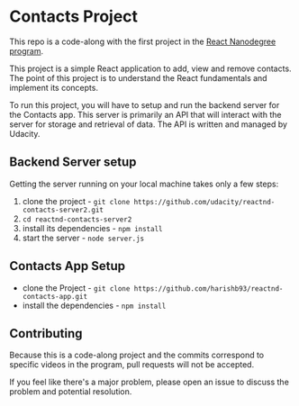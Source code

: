# Contacts Project

This repo is a code-along with the first project in the [React Nanodegree program](https://www.udacity.com/course/react-nanodegree--nd019).

This project is a simple React application to add, view and remove contacts. The point of this project is to understand the React fundamentals and implement its concepts.

To run this project, you will have to setup and run the backend server for the Contacts app. This server is primarily an API that will interact with the server for storage and retrieval of data. The API is written and managed by Udacity.

## Backend Server setup

Getting the server running on your local machine takes only a few steps:

1. clone the project - `git clone https://github.com/udacity/reactnd-contacts-server2.git`
2. `cd reactnd-contacts-server2`
3. install its dependencies - `npm install`
4. start the server - `node server.js`

## Contacts App Setup

* clone the Project - `git clone https://github.com/harishb93/reactnd-contacts-app.git`
* install the dependencies - `npm install`

## Contributing

Because this is a code-along project and the commits correspond to specific videos in the program, pull requests will not be accepted.

If you feel like there's a major problem, please open an issue to discuss the problem and potential resolution. 
